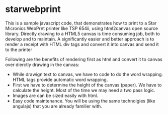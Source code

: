 # starwebprint
This is a sample javascript code, that demonstrates how to print to a Star Micronics WebPrnt printer like TSP 654ii, using html2canvas open source library. Directly drawing to a HTML5 canvas is time consuming job, both to develop and to maintain. A significantly easier and better approach is to render a receipt with HTML div tags and convert it into canvas and send it to the printer

Following are the benefits of rendering first as html and convert it to canvas over dierctly drawing in the canvas:
* While drawign text to canvas, we have to code to do the word wrapping. HTML tags provide automatic word wrapping.
* First we have to determine the height of the canvas (paper). We have to calculate the height. Most of the time we may need a two pass logic.
* Images are can be sized easily with html.
* Easy code maintenance. You will be using the same technolgies (like angulajs) that you are already familier with.

